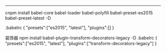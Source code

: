 ---
cnpm install babel-core babel-loader babel-polyfill babel-preset-es2015 babel-preset-latest -D

.babelrc
{
    "presets":["es2015", "latest"],
    "plugins":[]
}

装饰器
npm install babel-plugin-transform-decorators-legacy -D
.babelrc
{
    "presets":["es2015", "latest"],
    "plugins":["transform-decorators-legacy"]
}